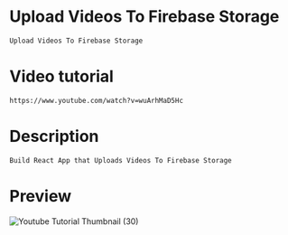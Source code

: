 # Upload Videos To Firebase Storage

    Upload Videos To Firebase Storage

# Video tutorial

    https://www.youtube.com/watch?v=wuArhMaD5Hc

# Description

    Build React App that Uploads Videos To Firebase Storage

# Preview

![Youtube Tutorial Thumbnail (30)](https://user-images.githubusercontent.com/15134835/227016885-229f4c5e-8634-4d5d-9e0e-b802fab17cfc.png "Build React App that Uploads Videos To Firebase Storage")
